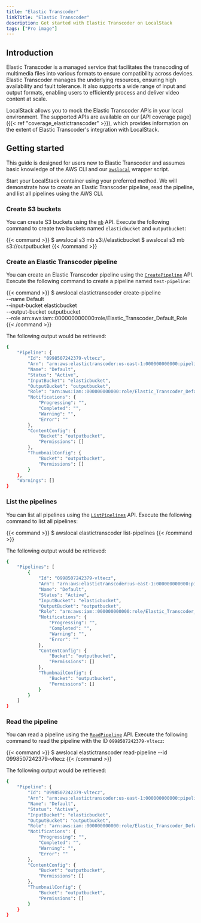```yaml
---
title: "Elastic Transcoder"
linkTitle: "Elastic Transcoder"
description: Get started with Elastic Transcoder on LocalStack
tags: ["Pro image"]
---
```


## Introduction

Elastic Transcoder is a managed service that facilitates the transcoding of multimedia files into various formats to ensure compatibility across devices.
Elastic Transcoder manages the underlying resources, ensuring high availability and fault tolerance.
It also supports a wide range of input and output formats, enabling users to efficiently process and deliver video content at scale.

LocalStack allows you to mock the Elastic Transcoder APIs in your local environment.
The supported APIs are available on our [API coverage page]({{< ref "coverage_elastictranscoder" >}}), which provides information on the extent of Elastic Transcoder's integration with LocalStack.

## Getting started

This guide is designed for users new to Elastic Transcoder and assumes basic knowledge of the AWS CLI and our [`awslocal`](https://github.com/localstack/awscli-local) wrapper script.

Start your LocalStack container using your preferred method.
We will demonstrate how to create an Elastic Transcoder pipeline, read the pipeline, and list all pipelines using the AWS CLI.

### Create S3 buckets

You can create S3 buckets using the [`mb`](https://docs.aws.amazon.com/cli/latest/reference/s3/mb.html) API.
Execute the following command to create two buckets named `elasticbucket` and `outputbucket`:

{{< command >}}
$ awslocal s3 mb s3://elasticbucket
$ awslocal s3 mb s3://outputbucket
{{< /command >}}

### Create an Elastic Transcoder pipeline

You can create an Elastic Transcoder pipeline using the [`CreatePipeline`](https://docs.aws.amazon.com/elastictranscoder/latest/developerguide/create-pipeline.html) API.
Execute the following command to create a pipeline named `test-pipeline`:

{{< command >}}
$ awslocal elastictranscoder create-pipeline \
    --name Default \
    --input-bucket elasticbucket \
    --output-bucket outputbucket \
    --role arn:aws:iam::000000000000:role/Elastic_Transcoder_Default_Role
{{< /command >}}

The following output would be retrieved:

```bash
{
    "Pipeline": {
        "Id": "0998507242379-vltecz",
        "Arn": "arn:aws:elastictranscoder:us-east-1:000000000000:pipeline/0998507242379-vltecz",
        "Name": "Default",
        "Status": "Active",
        "InputBucket": "elasticbucket",
        "OutputBucket": "outputbucket",
        "Role": "arn:aws:iam::000000000000:role/Elastic_Transcoder_Default_Role",
        "Notifications": {
            "Progressing": "",
            "Completed": "",
            "Warning": "",
            "Error": ""
        },
        "ContentConfig": {
            "Bucket": "outputbucket",
            "Permissions": []
        },
        "ThumbnailConfig": {
            "Bucket": "outputbucket",
            "Permissions": []
        }
    },
    "Warnings": []
}
```

### List the pipelines

You can list all pipelines using the [`ListPipelines`](https://docs.aws.amazon.com/elastictranscoder/latest/developerguide/list-pipelines.html) API.
Execute the following command to list all pipelines:

{{< command >}}
$ awslocal elastictranscoder list-pipelines
{{< /command >}}

The following output would be retrieved:

```bash
{
    "Pipelines": [
        {
            "Id": "0998507242379-vltecz",
            "Arn": "arn:aws:elastictranscoder:us-east-1:000000000000:pipeline/0998507242379-vltecz",
            "Name": "Default",
            "Status": "Active",
            "InputBucket": "elasticbucket",
            "OutputBucket": "outputbucket",
            "Role": "arn:aws:iam::000000000000:role/Elastic_Transcoder_Default_Role",
            "Notifications": {
                "Progressing": "",
                "Completed": "",
                "Warning": "",
                "Error": ""
            },
            "ContentConfig": {
                "Bucket": "outputbucket",
                "Permissions": []
            },
            "ThumbnailConfig": {
                "Bucket": "outputbucket",
                "Permissions": []
            }
        }
    ]
}
```

### Read the pipeline

You can read a pipeline using the [`ReadPipeline`](https://docs.aws.amazon.com/elastictranscoder/latest/developerguide/read-pipeline.html) API.
Execute the following command to read the pipeline with the ID `0998507242379-vltecz`:

{{< command >}}
$ awslocal elastictranscoder read-pipeline --id 0998507242379-vltecz
{{< /command >}}

The following output would be retrieved:

```bash
{
    "Pipeline": {
        "Id": "0998507242379-vltecz",
        "Arn": "arn:aws:elastictranscoder:us-east-1:000000000000:pipeline/0998507242379-vltecz",
        "Name": "Default",
        "Status": "Active",
        "InputBucket": "elasticbucket",
        "OutputBucket": "outputbucket",
        "Role": "arn:aws:iam::000000000000:role/Elastic_Transcoder_Default_Role",
        "Notifications": {
            "Progressing": "",
            "Completed": "",
            "Warning": "",
            "Error": ""
        },
        "ContentConfig": {
            "Bucket": "outputbucket",
            "Permissions": []
        },
        "ThumbnailConfig": {
            "Bucket": "outputbucket",
            "Permissions": []
        }
    }
}
```
